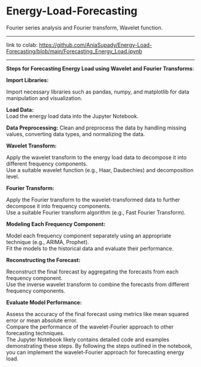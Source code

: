 # Energy-Load-Forecasting
Fourier series analysis and Fourier transform, Wavelet function.

---

link to colab: https://github.com/AniaSupady/Energy-Load-Forecasting/blob/main/Forecasting_Energy_Load.ipynb

----  


**Steps for Forecasting Energy Load using Wavelet and Fourier Transforms**:  

**Import Libraries:**  

Import necessary libraries such as pandas, numpy, and matplotlib for data manipulation and visualization.   

**Load Data:**   
Load the energy load data into the Jupyter Notebook.   

**Data Preprocessing:** 
Clean and preprocess the data by handling missing values, converting data types, and normalizing the data.   

**Wavelet Transform:**   

Apply the wavelet transform to the energy load data to decompose it into different frequency components.  
Use a suitable wavelet function (e.g., Haar, Daubechies) and decomposition level.   

**Fourier Transform:**  

Apply the Fourier transform to the wavelet-transformed data to further decompose it into frequency components.  
Use a suitable Fourier transform algorithm (e.g., Fast Fourier Transform).  

**Modeling Each Frequency Component:**  

Model each frequency component separately using an appropriate technique (e.g., ARIMA, Prophet).  
Fit the models to the historical data and evaluate their performance.  

**Reconstructing the Forecast:**   

Reconstruct the final forecast by aggregating the forecasts from each frequency component.  
Use the inverse wavelet transform to combine the forecasts from different frequency components.  

**Evaluate Model Performance:**  

Assess the accuracy of the final forecast using metrics like mean squared error or mean absolute error.  
Compare the performance of the wavelet-Fourier approach to other forecasting techniques.  
The Jupyter Notebook likely contains detailed code and examples demonstrating these steps. By following the steps outlined in the notebook, you can implement the wavelet-Fourier approach for forecasting energy load.  
